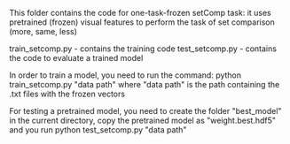 This folder contains the code for one-task-frozen setComp task: it uses pretrained (frozen) visual features to perform the task of set comparison (more, same, less)

train_setcomp.py - contains the training code
test_setcomp.py - contains the code to evaluate a trained model

In order to train a model, you need to run the command:
python train_setcomp.py "data path"
where "data path" is the path containing the .txt files with the frozen vectors

For testing a pretrained model, you need to create the folder "best_model" in the current directory, copy the pretrained model
as "weight.best.hdf5" and you run python test_setcomp.py "data path"
